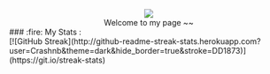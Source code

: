 <div id = "fireplace" align = center>
<img src = "https://media3.giphy.com/media/10TZs8ho7qJeVy/giphy.gif?cid=ecf05e47skmzcjei0bmexi3lcybw2sxerrptt9mtuyakpi01&rid=giphy.gif&ct=g">
</div>
<div id = "header" align = center>
  Welcome to my page ~~ 
  </div>
  ### :fire: My Stats :
<div>  [![GitHub Streak](http://github-readme-streak-stats.herokuapp.com?user=Crashnb&theme=dark&hide_border=true&stroke=DD1873)](https://git.io/streak-stats)
  </div>
